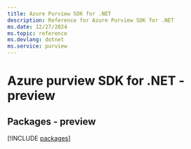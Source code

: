 ```yaml
---
title: Azure Purview SDK for .NET
description: Reference for Azure Purview SDK for .NET
ms.date: 12/27/2024
ms.topic: reference
ms.devlang: dotnet
ms.service: purview
---
```

# Azure purview SDK for .NET - preview
## Packages - preview
[!INCLUDE [packages](purview-index.md)]